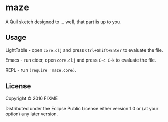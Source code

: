 # maze

A Quil sketch designed to ... well, that part is up to you.

## Usage

LightTable - open `core.clj` and press `Ctrl+Shift+Enter` to evaluate the file.

Emacs - run cider, open `core.clj` and press `C-c C-k` to evaluate the file.

REPL - run `(require 'maze.core)`.

## License

Copyright © 2016 FIXME

Distributed under the Eclipse Public License either version 1.0 or (at
your option) any later version.
